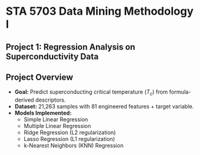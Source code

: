 # STA 5703 Data Mining Methodology I 

## Project 1: Regression Analysis on Superconductivity Data

## Project Overview
- **Goal:** Predict superconducting critical temperature ($T_c$) from formula-derived descriptors.  
- **Dataset:** 21,263 samples with 81 engineered features + target variable.  
- **Models Implemented:**
  - Simple Linear Regression  
  - Multiple Linear Regression  
  - Ridge Regression (L2 regularization)  
  - Lasso Regression (L1 regularization)  
  - k-Nearest Neighbors (KNN) Regression  
